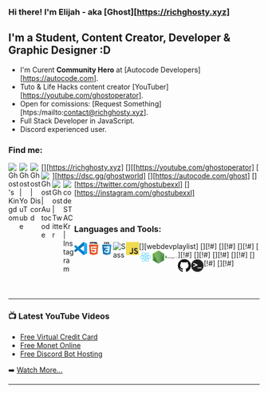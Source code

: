 ### Hi there! I'm Elijah - aka [Ghost][https://richghosty.xyz]

## I'm a Student, Content Creator, Developer & Graphic Designer :D
- I'm Curent **Community Hero** at [Autocode Developers][https://autocode.com].
- Tuto & Life Hacks content creator [YouTuber][https://youtube.com/ghostoperator].
- Open for comissions: [Request Something][htps:/mailto:contact@richghosty.xyz].
- Full Stack Developer in JavaScript.
- Discord experienced user.

### Find me:

[<img align="left" alt="Ghost's Kingdom" width="22px" src="https://cdn.discordapp.com/attachments/874315657703989280/936064058749227018/logo.png" />][https://richghosty.xyz]
[<img align="left" alt="Ghost | YouTube" width="22px" src="https://clipart.info/images/ccovers/1590430652red-youtube-logo-png-xl.png" />][[https://youtube.com/ghostoperator]
[<img align="left" alt="Ghost | Discord" width="22px" src="https://pnggrid.com/wp-content/uploads/2021/05/Discord-Logo-Square-1024x1024.png" />][https://dsc.gg/ghostworld]
[<img align="left" alt="Ghost | Autocode" width="22px" src="https://cdn.discordapp.com/attachments/874315657703989280/936064881151606828/autocode_logo.png" />][https://autocode.com/ghost]
[<img align="left" alt="Ghost | Twitter" width="22px" src="https://pngset.com/images/twitter-square-logo-shark-animal-symbol-bird-transparent-png-968575.png" />][https://twitter.com/ghostubexxl]
[<img align="left" alt="codeSTACKr | Instagram" width="22px" src="http://assets.stickpng.com/images/580b57fcd9996e24bc43c521.png" />][https://instagram.com/ghostubexxl]

<br />

### Languages and Tools:

[<img align="left" alt="Visual Studio Code" width="26px" src="https://raw.githubusercontent.com/github/explore/80688e429a7d4ef2fca1e82350fe8e3517d3494d/topics/visual-studio-code/visual-studio-code.png" />][webdevplaylist]
[<img align="left" alt="HTML5" width="26px" src="https://raw.githubusercontent.com/github/explore/80688e429a7d4ef2fca1e82350fe8e3517d3494d/topics/html/html.png" />][!#]
[<img align="left" alt="CSS3" width="26px" src="https://raw.githubusercontent.com/github/explore/80688e429a7d4ef2fca1e82350fe8e3517d3494d/topics/css/css.png" />][!#]
[<img align="left" alt="Sass" width="26px" src="https://cdn.discordapp.com/attachments/874315657703989280/936067088102072330/autoco1de_logo.png" />][!#]
[<img align="left" alt="JavaScript" width="26px" src="https://raw.githubusercontent.com/github/explore/80688e429a7d4ef2fca1e82350fe8e3517d3494d/topics/javascript/javascript.png" />][!#]
[<img align="left" alt="React" width="26px" src="https://raw.githubusercontent.com/github/explore/80688e429a7d4ef2fca1e82350fe8e3517d3494d/topics/react/react.png" />][!#]
[<img align="left" alt="Node.js" width="26px" src="https://raw.githubusercontent.com/github/explore/80688e429a7d4ef2fca1e82350fe8e3517d3494d/topics/nodejs/nodejs.png" />][!#]
[<img align="left" alt="MongoDB" width="26px" src="https://raw.githubusercontent.com/github/explore/80688e429a7d4ef2fca1e82350fe8e3517d3494d/topics/mongodb/mongodb.png" />][!#]
[<img align="left" alt="GitHub" width="26px" src="https://raw.githubusercontent.com/github/explore/78df643247d429f6cc873026c0622819ad797942/topics/github/github.png" />][!#]
[<img align="left" alt="Terminal" width="26px" src="https://raw.githubusercontent.com/github/explore/80688e429a7d4ef2fca1e82350fe8e3517d3494d/topics/terminal/terminal.png" />][!#]

<br />
<br />

---

### 📺 Latest YouTube Videos

<!-- YOUTUBE:START -->
- [Free Virtual Credit Card](https://www.youtube.com/watch?v=YyO8NuvbhPc)
- [Free Monet Online](https://www.youtube.com/watch?v=QYEQPnKUzwA)
- [Free Discord Bot Hosting](https://www.youtube.com/watch?v=JfPx4zMOdlE)
<!-- YOUTUBE:END -->

➡️ [Watch More...](https://youtube.com/ghostoperator)

---
